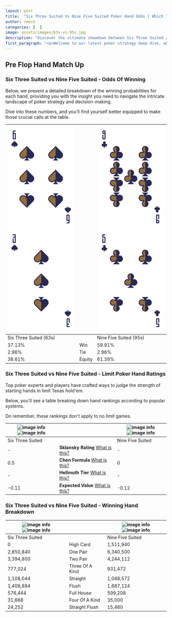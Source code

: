 ```yaml
---
layout: post
title:  "Six Three Suited Vs Nine Five Suited Poker Hand Odds | Which Is The Better Hand In Poker? A Complete Guide"
author: reece
categories: [  ]
image: assets/images/63s-vs-95s.jpg
description: "Discover the ultimate showdown between Six Three Suited and Nine Five Suited in poker! Uncover the odds, strategies, and scenarios where one hand triumphs over the other. Get ready to up your poker game with this thrilling analysis."
first_paragraph: "<p>Welcome to our latest poker strategy deep dive, where we're pitting two distinct hands against each other in a high-stakes showdown: Six Three Suited vs Nine Five Suited.</p><p>In the dynamic world of poker, every decision counts, and knowing which hand holds the upper hand is key to your success at the table.</p><p>In this article, we'll dissect these two hands, explore the scenarios where one dominates the other, and equip you with the knowledge to make strategic choices that can tip the odds in your favor.</p><p>Get ready to unravel the intriguing dynamics of these poker hands and elevate your game to new heights.</p>"
---
```




[comment]: # (sp0)

## Pre Flop Hand Match Up

<div class="table hand-ratings" markdown="1"> 



### Six Three Suited vs Nine Five Suited - Odds Of Winning

Below, we present a detailed breakdown of the winning probabilities for each hand, providing you with the insight you need to navigate the intricate landscape of poker strategy and decision-making. 

Dive into these numbers, and you'll find yourself better equipped to make those crucial calls at the table.


    
| ![image info](assets/images/hand1/6.png) ![image info](assets/images/hand1/3.png) |  | ![image info](assets/images/hand2/9.png) ![image info](assets/images/hand2/5.png) |
| -------- | -------- | -------- |
| Six Three Suited (63s) |  | Nine Five Suited (95s) |
| 37.13% | Win | 59.91% |
| 2.96% | Tie | 2.96% |
| 38.61% | Equity | 61.39% |




[comment]: # (sp1)



### Six Three Suited vs Nine Five Suited - Limit Poker Hand Ratings

Top poker experts and players have crafted ways to judge the strength of starting hands in limit Texas hold'em. 

Below, you'll see a table breaking down hand rankings according to popular systems. 

Do remember, these rankings don't apply to no limit games.


    
| ![image info](https://www.riverpairs.com/assets/images/hand1/6.png) ![image info](https://www.riverpairs.com/assets/images/hand1/3.png) |  | ![image info](https://www.riverpairs.com/assets/images/hand2/9.png) ![image info](https://www.riverpairs.com/assets/images/hand2/5.png) |
| -------- | -------- | -------- |
| Six Three Suited |  | Nine Five Suited |
| - | **Sklansky Rating** [What is this?](/sklansky-rating-explained) | - |
| 0.5 | **Chen Formula** [What is this?](/chen-formula-explained) | 0 |
| - | **Hellmuth Tier** [What is this?](/Hellmuth-tier-explained) | - |
| -0.11 | **Expected Value** [What is this?](/expected-value-explained) | -0.12 |




[comment]: # (sp2)



### Six Three Suited vs Nine Five Suited - Winning Hand Breakdown


    
| ![image info](https://www.riverpairs.com/assets/images/hand1/6.png) ![image info](https://www.riverpairs.com/assets/images/hand1/3.png) |  | ![image info](https://www.riverpairs.com/assets/images/hand2/9.png) ![image info](https://www.riverpairs.com/assets/images/hand2/5.png) |
| -------- | -------- | -------- |
| Six Three Suited |  | Nine Five Suited |
| 0 | High Card | 1,511,940 |
| 2,850,840 | One Pair | 6,340,500 |
| 3,394,800 | Two Pair | 4,244,112 |
| 777,024 | Three Of A Kind | 931,472 |
| 1,108,044 | Straight | 1,048,572 |
| 1,408,884 | Flush | 1,687,124 |
| 576,444 | Full House | 599,208 |
| 31,668 | Four Of A Kind | 35,000 |
| 24,252 | Straight Flush | 15,480 |




[comment]: # (sp3)



</div>

[comment]: # (sp4)



[comment]: # (sp5)

